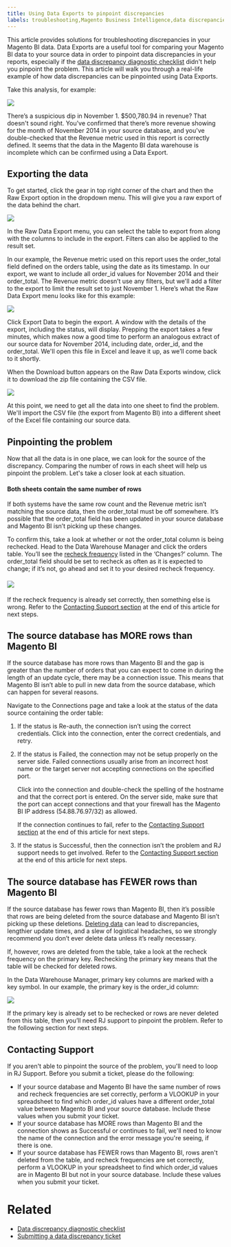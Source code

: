 ```yaml
---
title: Using Data Exports to pinpoint discrepancies
labels: troubleshooting,Magento Business Intelligence,data discrepancies
---
```


This article provides solutions for troubleshooting discrepancies in your Magento BI data. Data Exports are a useful tool for comparing your Magento BI data to your source data in order to pinpoint data discrepancies in your reports, especially if the [data discrepancy diagnostic checklist](https://support.magento.com/hc/en-us/articles/360016731271-Diagnosing-a-data-discrepancy) didn't help you pinpoint the problem. This article will walk you through a real-life example of how data discrepancies can be pinpointed using Data Exports. 

Take this analysis, for example:

![](https://support.magento.com/hc/article_attachments/360013876972/Exports_Discrepancies_1.png)

There’s a suspicious dip in November 1. $500,780.94 in revenue? That doesn't sound right. You've confirmed that there’s more revenue showing for the month of November 2014 in your source database, and you've double-checked that the Revenue metric used in this report is correctly defined. It seems that the data in the Magento BI data warehouse is incomplete which can be confirmed using a Data Export.

<h2 id="export">Exporting the data</h2>

To get started, click the gear in top right corner of the chart and then the Raw Export option in the dropdown menu. This will give you a raw export of the data behind the chart.

![](https://support.magento.com/hc/article_attachments/360013892331/Export_Discrepancies_5.gif)

In the Raw Data Export menu, you can select the table to export from along with the columns to include in the export. Filters can also be applied to the result set.

In our example, the Revenue metric used on this report uses the order\_total field defined on the orders table, using the date as its timestamp. In our export, we want to include all order\_id values for November 2014 and their order\_total. The Revenue metric doesn’t use any filters, but we'll add a filter to the export to limit the result set to just November 1. Here’s what the Raw Data Export menu looks like for this example:

![](https://support.magento.com/hc/article_attachments/360013892291/Exports_Discrepancies_2.png)

Click Export Data to begin the export. A window with the details of the export, including the status, will display. Prepping the export takes a few minutes, which makes now a good time to perform an analogous extract of our source data for November 2014, including date, order\_id, and the order\_total. We'll open this file in Excel and leave it up, as we’ll come back to it shortly.

When the Download button appears on the Raw Data Exports window, click it to download the zip file containing the CSV file.

![](https://support.magento.com/hc/article_attachments/360013892271/Export_Discrepancies_6.png)

At this point, we need to get all the data into one sheet to find the problem. We'll import the CSV file (the export from Magento BI) into a different sheet of the Excel file containing our source data.

<h2 id="pinpoint">Pinpointing the problem</h2>

Now that all the data is in one place, we can look for the source of the discrepancy. Comparing the number of rows in each sheet will help us pinpoint the problem. Let's take a closer look at each situation.

#### Both sheets contain the same number of rows

If both systems have the same row count and the Revenue metric isn’t matching the source data, then the order\_total must be off somewhere. It’s possible that the order\_total field has been updated in your source database and Magento BI isn’t picking up these changes.

To confirm this, take a look at whether or not the order\_total column is being rechecked. Head to the Data Warehouse Manager and click the orders table. You’ll see the [recheck frequency](https://support.magento.com/hc/en-us/articles/360016506452-Configuring-data-rechecks) listed in the ‘Changes?’ column. The order\_total field should be set to recheck as often as it is expected to change; if it’s not, go ahead and set it to your desired recheck frequency.

#### ![](https://support.magento.com/hc/article_attachments/360013876912/Export_Discrepancies_4.gif)

If the recheck frequency is already set correctly, then something else is wrong. Refer to the [Contacting Support section](#support) at the end of this article for next steps.

<h2 id="morerows">The source database has MORE rows than Magento BI</h2>

If the source database has more rows than Magento BI and the gap is greater than the number of orders that you can expect to come in during the length of an update cycle, there may be a connection issue. This means that Magento BI isn’t able to pull in new data from the source database, which can happen for several reasons.

Navigate to the Connections page and take a look at the status of the data source containing the order table:

1. If the status is Re-auth, the connection isn’t using the correct credentials. Click into the connection, enter the correct credentials, and retry.
1. If the status is Failed, the connection may not be setup properly on the server side. Failed connections usually arise from an incorrect host name or the target server not accepting connections on the specified port.  
       
     Click into the connection and double-check the spelling of the hostname and that the correct port is entered. On the server side, make sure that the port can accept connections and that your firewall has the Magento BI IP address (54.88.76.97/32) as allowed.  
       
     If the connection continues to fail, refer to the [Contacting Support section](#support) at the end of this article for next steps.
1. If the status is Successful, then the connection isn’t the problem and RJ support needs to get involved. Refer to the [Contacting Support section](#support) at the end of this article for next steps.

<h2 id="lessrows">The source database has FEWER rows than Magento BI</h2>

If the source database has fewer rows than Magento BI, then it’s possible that rows are being deleted from the source database and Magento BI isn’t picking up these deletions. [Deleting data](https://support.magento.com/hc/en-us/articles/360016731631-Optimizing-your-database-for-analysis#delete) can lead to discrepancies, lengthier update times, and a slew of logistical headaches, so we strongly recommend you don’t ever delete data unless it’s really necessary.

If, however, rows are deleted from the table, take a look at the recheck frequency on the primary key. Rechecking the primary key means that the table will be checked for deleted rows.

In the Data Warehouse Manager, primary key columns are marked with a key symbol. In our example, the primary key is the order\_id column:

![](https://support.magento.com/hc/article_attachments/360013876892/Export_Discrepancies_3.png)

If the primary key is already set to be rechecked or rows are never deleted from this table, then you’ll need RJ support to pinpoint the problem. Refer to the following section for next steps.

<h2 id="support">Contacting Support</h2>

If you aren't able to pinpoint the source of the problem, you'll need to loop in RJ Support. Before you submit a ticket, please do the following:

* If your source database and Magento BI have the same number of rows and recheck frequencies are set correctly, perform a VLOOKUP in your spreadsheet to find which order\_id values have a different order\_total value between Magento BI and your source database. Include these values when you submit your ticket.
* If your source database has MORE rows than Magento BI and the connection shows as Successful or continues to fail, we'll need to know the name of the connection and the error message you're seeing, if there is one.
* If your source database has FEWER rows than Magento BI, rows aren't deleted from the table, and recheck frequencies are set correctly, perform a VLOOKUP in your spreadsheet to find which order\_id values are in Magento BI but not in your source database. Include these values when you submit your ticket.

# Related

* [Data discrepancy diagnostic checklist](https://support.magento.com/hc/en-us/articles/360016731271-Diagnosing-a-data-discrepancy)
* [Submitting a data discrepancy ticket](https://support.magento.com/hc/en-us/articles/360016506472-Submitting-a-data-discrepancy-ticket)